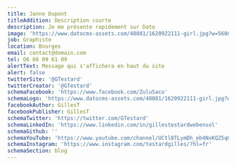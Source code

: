 ```yaml
---
title: Janne Dupont
titleAddition: Description courte
description: Je me présente rapidement sur Dato
image: 'https://www.datocms-assets.com/48081/1620922111-girl.jpg?w=560&h=560&fm=jpg&auto=compress'
job: Graphiste
location: Bourges
email: contact@domain.com
tel: O6 66 09 61 09
alertText: Message qui s'affichera en haut du site
alert: false
twitterSite: '@GTestard'
twitterCreator: '@GTestard'
schemaFacebook: 'https://www.facebook.com/ZuluSaco'
schemaLogo: 'https://www.datocms-assets.com/48081/1620922111-girl.jpg?w=100&h=100&fm=jpg&auto=compress'
facebookAuthor: GillesT
facebookPublisher: GillesT
schemaTwitter: 'https://twitter.com/GTestard'
schemaLinkedIn: 'https://www.linkedin.com/in/gillestestardwebensol'
schemaGithub: ''
schemaYouTube: 'https://www.youtube.com/channel/UCtl8TLymDh_eb4NxKQZ5qQA'
schemaInstagram: 'https://www.instagram.com/testardgilles/?hl=fr'
schemaSection: blog
---
```


